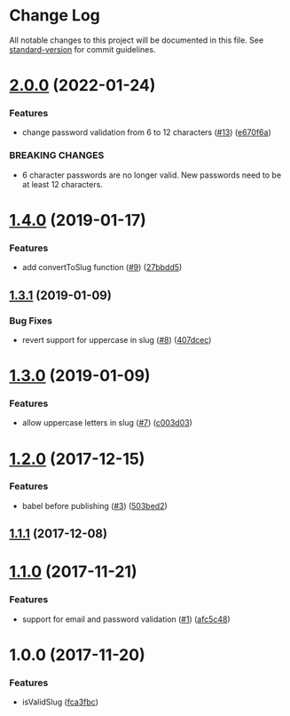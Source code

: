 # Change Log

All notable changes to this project will be documented in this file. See [standard-version](https://github.com/conventional-changelog/standard-version) for commit guidelines.

<a name="2.0.0"></a>
# [2.0.0](https://github.com/SalesVista/stateless-validation/compare/v1.4.0...v2.0.0) (2022-01-24)


### Features

* change password validation from 6 to 12 characters ([#13](https://github.com/SalesVista/stateless-validation/issues/13)) ([e670f6a](https://github.com/SalesVista/stateless-validation/commit/e670f6a))


### BREAKING CHANGES

* 6 character passwords are no longer valid. New passwords need to be at least 12 characters.



<a name="1.4.0"></a>
# [1.4.0](https://github.com/SalesVista/stateless-validation/compare/v1.3.1...v1.4.0) (2019-01-17)


### Features

* add convertToSlug function ([#9](https://github.com/SalesVista/stateless-validation/issues/9)) ([27bbdd5](https://github.com/SalesVista/stateless-validation/commit/27bbdd5))



<a name="1.3.1"></a>
## [1.3.1](https://github.com/SalesVista/stateless-validation/compare/v1.3.0...v1.3.1) (2019-01-09)


### Bug Fixes

* revert support for uppercase in slug ([#8](https://github.com/SalesVista/stateless-validation/issues/8)) ([407dcec](https://github.com/SalesVista/stateless-validation/commit/407dcec))



<a name="1.3.0"></a>
# [1.3.0](https://github.com/SalesVista/stateless-validation/compare/v1.2.0...v1.3.0) (2019-01-09)


### Features

* allow uppercase letters in slug ([#7](https://github.com/SalesVista/stateless-validation/issues/7)) ([c003d03](https://github.com/SalesVista/stateless-validation/commit/c003d03))



<a name="1.2.0"></a>
# [1.2.0](https://github.com/itenneti/stateless-validation/compare/v1.1.1...v1.2.0) (2017-12-15)


### Features

* babel before publishing ([#3](https://github.com/itenneti/stateless-validation/issues/3)) ([503bed2](https://github.com/itenneti/stateless-validation/commit/503bed2))



<a name="1.1.1"></a>
## [1.1.1](https://github.com/itenneti/stateless-validation/compare/v1.1.0...v1.1.1) (2017-12-08)



<a name="1.1.0"></a>
# [1.1.0](https://github.com/itenneti/stateless-validation/compare/v1.0.0...v1.1.0) (2017-11-21)


### Features

* support for email and password validation ([#1](https://github.com/itenneti/stateless-validation/issues/1)) ([afc5c48](https://github.com/itenneti/stateless-validation/commit/afc5c48))



<a name="1.0.0"></a>
# 1.0.0 (2017-11-20)


### Features

* isValidSlug ([fca3fbc](https://github.com/itenneti/stateless-validation/commit/fca3fbc))
